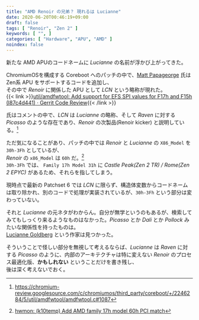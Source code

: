 ```yaml
---
title: "AMD Renoir の兄弟？ 現れるは Lucianne"
date: 2020-06-20T00:46:19+09:00
draft: false
tags: [ "Renoir", "Zen 2" ]
keywords: [ "", ]
categories: [ "Hardware", "APU", "AMD" ]
noindex: false
---
```


新たな AMD APUのコードネームに *Lucianne* の名前が浮かび上がってきた。  

ChromiumOSを構成する Coreboot へのパッチの中で、[Matt Papageorge](https://chromium-review.googlesource.com/q/owner:matt.papageorge%2540amd.corp-partner.google.com) 氏は Zen系 APU をサポートするコードを追加し、  
その中で *Renoir* に関係した APU として *LCN* という略称が現れた。  
{{< link >}}[util/amdfwtool: Add support for EFS SPI values for F17h and F15h (I87c4d441) · Gerrit Code Review](https://chromium-review.googlesource.com/c/chromiumos/third_party/coreboot/+/2246284/5){{< /link >}}

氏はコメントの中で、*LCN* は *Lucianne* の略称、そして *Raven* に対する *Picasso* のような存在であり、*Renoir* の次製品(Renoir kicker) と説明している。[^1]  

[^1]: <https://chromium-review.googlesource.com/c/chromiumos/third_party/coreboot/+/2246284/5/util/amdfwtool/amdfwtool.c#1087>

ただ気になることがあり、パッチの中では *Renoir* と *Lucianne* の `X86_Model` を `30h-3Fh` としているが、  
*Renoir* の `x86_Model` は `60h` だ。[^2]  
`30h-3Fh` では、 `Family 17h Model 31h` に *Castle Peak(Zen 2 TR) / Rome(Zen 2 EPYC)* があるため、それらを指してしまう。  

現時点で最新の Patchset 6 では *LCN* に限らず、構造体変数からコードネームは取り除かれ、別のコードで処理が実装されているが、`30h-3Fh` という部分は変わっていない。  

[^2]: [hwmon: (k10temp) Add AMD family 17h model 60h PCI match](https://git.kernel.org/pub/scm/linux/kernel/git/tip/tip.git/commit/?h=ras/core&id=279f0b3a4b80660fba6faadc2ca2fa426bf3f7e9)

それと *Lucianne* の元ネタがわからん。自分が無学というのもあるが、検索してみてもしっくり来るようなものはなかった。*Picasso* とか *Dali* とか *Pollock* みたいな関係性を持ったものは。  
[Lucianne Goldberg](https://en.wikipedia.org/wiki/Lucianne_Goldberg) という作家は見つかった。  

そういうことで怪しい部分を無視して考えるならば、*Lucianne* は *Raven* に対する *Picasso* のように、内部のアーキテクチャは特に変えない *Renoir* のプロセス最適化版、**かもしれない** ということだけを書き残し、  
後は深く考えないでおく。  
